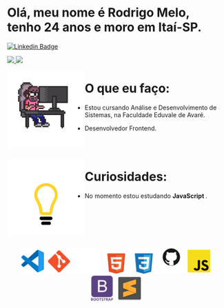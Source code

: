 <h1>Olá, meu nome é Rodrigo Melo, tenho 24 anos e moro em Itaí-SP. </h1>

[![Linkedin Badge](https://img.shields.io/badge/-LinkedIn-blue?style=flat-square&logo=Linkedin&logoColor=white&link=https://www.linkedin.com/in/rodrigo-melo-313a87142)](https://www.linkedin.com/in/rodrigo-melo-313a87142)
 
<div>
  <a align="center" href="https://github.com/Rodrigomelo220">
    <img height="160em" src="https://github-readme-stats.vercel.app/api?username=Rodrigomelo220&show_icons=true&theme=dracula&include_all_commits=true&count_private=true"/>
    <img height="160em" src="https://github-readme-stats.vercel.app/api/top-langs/?username=Rodrigomelo220&layout=compact&langs_count=7&theme=dracula"/>
  </a>
</div>

 <img align="left" src="https://github.com/Rodrigomelo220/Rodrigomelo220/blob/main/.github/images/Gif/dev.gif" alt="Dev" height="180"/> <h1>O que eu faço:</h1>

- Estou cursando Análise e Desenvolvimento de Sistemas, na Faculdade Eduvale de Avaré.

- Desenvolvedor Frontend.

</br>
</br>

<img align="left" src="https://github.com/Rodrigomelo220/Rodrigomelo220/blob/main/.github/images/Gif/lampada.gif" alt="pcPixel" height="180"/> <h1> Curiosidades: </h1>

- No momento estou estudando <strong> JavaScript </strong>.

<br>
<br>
<br>
<br>

<br>
 
 <p align="center">
 
</p>

<p align="center">
 <img src="https://github.com/Rodrigomelo220/Rodrigomelo220/blob/main/.github/images/Icons/vsCode.png" alt="VSCode" height="60"/>
 <img src="https://github.com/Rodrigomelo220/Rodrigomelo220/blob/main/.github/images/Icons/git2.png" alt="Git" height="60"/>
 <img src="https://github.com/Rodrigomelo220/Rodrigomelo220/blob/main/.github/images/Icons/html5w.png" alt="HTML" height="60"/>
 <img src="https://github.com/Rodrigomelo220/Rodrigomelo220/blob/main/.github/images/Icons/cssw.png" alt="CSS" height="60"/>
 <img src="https://github.com/Rodrigomelo220/Rodrigomelo220/blob/main/.github/images/Icons/github2w.png" alt="Github" height="60"/>
 <img src="https://github.com/Rodrigomelo220/Rodrigomelo220/blob/main/.github/images/Icons/js.png" alt="Javascript" height="60"/>
 <img src="https://github.com/Rodrigomelo220/Rodrigomelo220/blob/main/.github/images/Icons/bootstrapw.png" alt="Bootstrap" height="60"/>
 <img src="https://github.com/Rodrigomelo220/Rodrigomelo220/blob/main/.github/images/Icons/sublimeText.png" alt="Sublime" height="60"/>
 </p>
  

